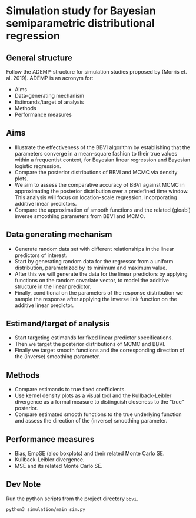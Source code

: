 # Simulation study for Bayesian semiparametric distributional regression

## General structure 

Follow the ADEMP-structure for simulation studies proposed by (Morris et. al. 2019).
ADEMP is an acronym for:

- Aims
- Data-generating mechanism
- Estimands/target of analysis
- Methods
- Performance measures 

## Aims

- Illustrate the effectiveness of the BBVI algorithm by establishing that the parameters converge in a mean-square fashion to their true values within a frequentist context, for Bayesian linear regression and Bayesian logistic regression.
- Compare the posterior distributions of BBVI and MCMC via density plots.
- We aim to assess the comparative accuracy of BBVI against MCMC in approximating the posterior distribution over a predefined time window. This analysis will focus on location-scale regression, incorporating additive linear predictors.
- Compare the approximation of smooth functions and the related (gloabl) inverse smoothing parameters from BBVI and MCMC.

## Data generating mechanism 

- Generate random data set with different relationships in the linear predictors of interest.
- Start by generating random data for the regressor from a uniform distribution, parametrized by its minimum and maximum value. 
- After this we will generate the data for the linear predictors by applying functions on the random covariate vector, to model the additive structure in the linear predictor.
- Finally, conditional on the parameters of the response distribution we sample the response after applying the inverse link function on the additive linear predictor.

## Estimand/target of analysis 

- Start targeting estimands for fixed linear predictor specifications.
- Then we target the posterior distributions of MCMC and BBVI.
- Finally we target smooth functions and the corresponding direction of the (inverse) smoothing parameter. 

## Methods 

- Compare estimands to true fixed coefficients.
- Use kernel density plots as a visual tool and the Kullback-Leibler divergence as a formal measure to distinguish closeness to the "true" posterior.
- Compare estimated smooth functions to the true underlying function and assess the direction of the (inverse) smoothing parameter. 

## Performance measures

- Bias, EmpSE (also boxplots) and their related Monte Carlo SE.
- Kullback-Leibler divergence.
- MSE and its related Monte Carlo SE.

## Dev Note 

Run the python scripts from the project directory `bbvi`.

```
python3 simulation/main_sim.py
```